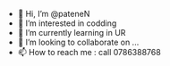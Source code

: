 - 👋 Hi, I’m @pateneN
- 👀 I’m interested in codding
- 🌱 I’m currently learning in UR
- 💞️ I’m looking to collaborate on ...
- 📫 How to reach me : call 0786388768

<!---
pateneN/pateneN is a ✨ special ✨ repository because its `README.md` (this file) appears on your GitHub profile.
You can click the Preview link to take a look at your changes.
--->
